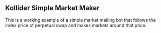 ## Kollider Simple Market Maker

This is a working example of a simple market making bot that follows the index price of perpetual swap and makes markets around that
price.